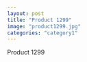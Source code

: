 ```yaml
---
layout: post
title: "Product 1299"
image: "product1299.jpg"
categories: "category1"
---
```

Product 1299
